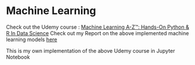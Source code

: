 # Machine Learning
Check out the Udemy course : [Machine Learning A-Z™: Hands-On Python & R In Data Science](https://www.udemy.com/course/machinelearning/)
Check out my Report on the above implemented machine learning models [here](https://docs.google.com/document/d/1rbQgB3CIYMW5h0oNIhheVRWSbjtYVwsNaZTweDyivd8/edit?usp=sharing)

This is my own implementation of the above Udemy course in Jupyter Notebook
